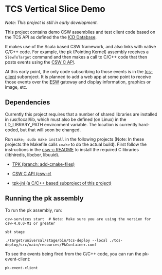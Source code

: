 # TCS Vertical Slice Demo

*Note: This project is still in early development.*

This project contains demo CSW assemblies and test client code based on the TCS API
as defined the the [ICD Database](https://github.com/tmtsoftware/icd).

It makes use of the Scala based CSW framework, and also links with native C/C++ code.
For example, the pk (Pointing Kernel) assembly receives a `SlewToTarget` command and then
makes a call to C/C++ code that then posts events using the [CSW C API](https://github.com/tmtsoftware/csw-c).

At this early point, the only code subscribing to those events is in the [tcs-client](tcs-client) subproject.
It is planned to add a web app at some point to receive those events over the [ESW](https://github.com/tmtsoftware/esw) gateway
and display information, graphics or image, etc.

## Dependencies

Currently this project requires that a number of shared libraries are installed in /usr/local/lib,
which must also be defined (on Linux) in the LD_LIBRARY_PATH environment variable.
The location is currently hard-coded, but that will soon be changed.

Run `make; sudo make install` in the following projects (Note: In these projects the Makefile calls `cmake` to do the actual build).
First follow the instructions in the [csw-c README](https://github.com/tmtsoftware/csw-c) to install the required C libraries (libhiredis, libcbor, libuuid).

* [TPK (branch: add-cmake-files)](https://github.com/tmtsoftware/TPK/tree/add-cmake-files)

* [CSW C API (csw-c)](https://github.com/tmtsoftware/csw-c)

* [tpk-jni (a C/C++ based subproject of this project)](tpk-jni)

## Running the pk assembly

To run the pk assembly, run: 
    
    csw-services start  # Note: Make sure you are using the version for csw-4.0.0-M1 or greater

    sbt stage

    ./target/universal/stage/bin/tcs-deploy --local ./tcs-deploy/src/main/resources/PkContainer.conf

To see the events being fired from the C/C++ code, you can run the pk-event-client:

    pk-event-client



    